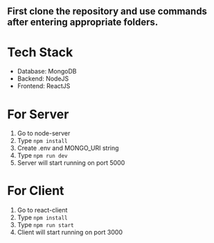 ## First clone the repository and use commands after entering appropriate folders.

# Tech Stack

- Database: MongoDB
- Backend: NodeJS
- Frontend: ReactJS

# For Server

1. Go to node-server
2. Type `npm install`
3. Create .env and MONGO_URI string
4. Type `npm run dev`
5. Server will start running on port 5000

# For Client

1. Go to react-client
2. Type `npm install`
3. Type `npm run start`
4. Client will start running on port 3000
